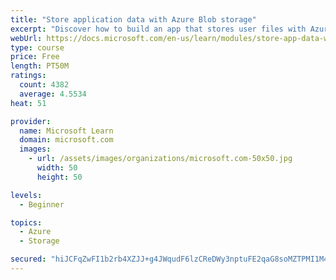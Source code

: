 ```yaml
---
title: "Store application data with Azure Blob storage"
excerpt: "Discover how to build an app that stores user files with Azure Blob storage, use Blob storage in a web app, and use the Azure Storage SDK for .NET Core."
webUrl: https://docs.microsoft.com/en-us/learn/modules/store-app-data-with-azure-blob-storage/
type: course
price: Free
length: PT50M
ratings:
  count: 4382
  average: 4.5534
heat: 51

provider:
  name: Microsoft Learn
  domain: microsoft.com
  images:
    - url: /assets/images/organizations/microsoft.com-50x50.jpg
      width: 50
      height: 50

levels:
  - Beginner

topics:
  - Azure
  - Storage

secured: "hiJCFqZwFI1b2rb4XZJJ+g4JWqudF6lzCReDWy3nptuFE2qaG8soMZTPMI1M4ar+cWqhYi2PueIqDJu/Myp1tjloq0Vo5/Kq69sfChm10D6Q6l9OBmLp/Xx7pBR7LF1ub7n24zpWABiOj/6ZUaH1/qNfOXc7SWOajLseyJoWGQZuPEbaSYtcMOflPdJ3HkN/S6Ltt44JK++Y2tg2gJ6AWTEE9sJR8Nwc6psi4T0D2bklMAUw9VzvwDa6Q/Hrsqb8O7vvPuTYwPxge+p0xKg8ZDRfBGQxBtMVc5SZ9LImokOfHr54eWb78zMc+9azIU+2OMM/8JW2Yc0++bFUmJqIyCE2UMrse6r6jJbVrmio3FZYuiM6LRQQLr4VpQeSYL8q0YR45P5nnVKhBPed+VzHUgBr3+qx8Qhx+y+zM9Ls/qM=;eH+Fxpiw6t4agSR9ymHtEg=="
---
```


